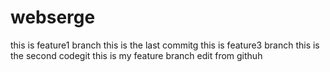 # webserge
this is feature1 branch
this is the last commitg
this is feature3 branch
this is the second codegit 
this is my feature branch
edit from githuh
